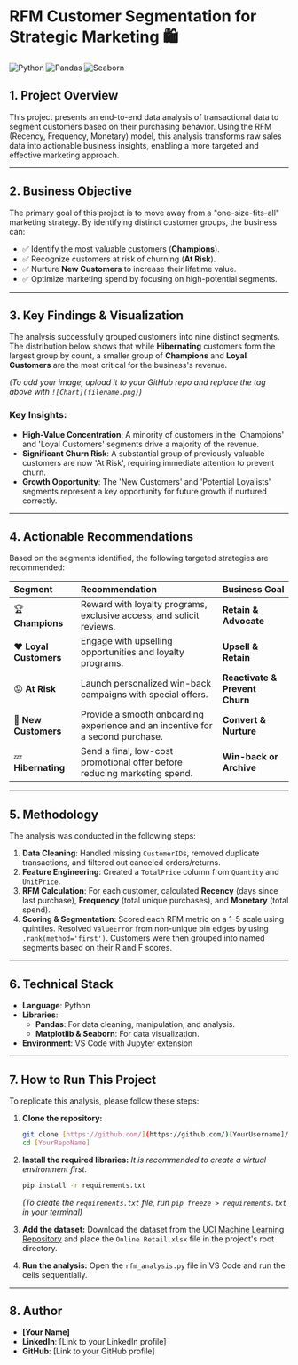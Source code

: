 # RFM Customer Segmentation for Strategic Marketing 🛍️

![Python](https://img.shields.io/badge/Python-3.10+-blue?style=for-the-badge&logo=python)
![Pandas](https://img.shields.io/badge/Pandas-1.5-blue?style=for-the-badge&logo=pandas)
![Seaborn](https://img.shields.io/badge/Seaborn-0.12-blue?style=for-the-badge&logo=seaborn)

## 1. Project Overview

This project presents an end-to-end data analysis of transactional data to segment customers based on their purchasing behavior. Using the RFM (Recency, Frequency, Monetary) model, this analysis transforms raw sales data into actionable business insights, enabling a more targeted and effective marketing approach.

---

## 2. Business Objective

The primary goal of this project is to move away from a "one-size-fits-all" marketing strategy. By identifying distinct customer groups, the business can:
* ✅ Identify the most valuable customers (**Champions**).
* ✅ Recognize customers at risk of churning (**At Risk**).
* ✅ Nurture **New Customers** to increase their lifetime value.
* ✅ Optimize marketing spend by focusing on high-potential segments.

---

## 3. Key Findings & Visualization

The analysis successfully grouped customers into nine distinct segments. The distribution below shows that while **Hibernating** customers form the largest group by count, a smaller group of **Champions** and **Loyal Customers** are the most critical for the business's revenue.


*(To add your image, upload it to your GitHub repo and replace the tag above with `![Chart](filename.png)`)*

### Key Insights:
* **High-Value Concentration**: A minority of customers in the 'Champions' and 'Loyal Customers' segments drive a majority of the revenue.
* **Significant Churn Risk**: A substantial group of previously valuable customers are now 'At Risk', requiring immediate attention to prevent churn.
* **Growth Opportunity**: The 'New Customers' and 'Potential Loyalists' segments represent a key opportunity for future growth if nurtured correctly.

---

## 4. Actionable Recommendations

Based on the segments identified, the following targeted strategies are recommended:

| Segment | Recommendation | Business Goal |
| :--- | :--- | :--- |
| 🏆 **Champions** | Reward with loyalty programs, exclusive access, and solicit reviews. | **Retain & Advocate** |
| ❤️ **Loyal Customers** | Engage with upselling opportunities and loyalty programs. | **Upsell & Retain** |
| 😟 **At Risk** | Launch personalized win-back campaigns with special offers. | **Reactivate & Prevent Churn** |
| 🌱 **New Customers** | Provide a smooth onboarding experience and an incentive for a second purchase. | **Convert & Nurture** |
| 💤 **Hibernating** | Send a final, low-cost promotional offer before reducing marketing spend. | **Win-back or Archive** |

---

## 5. Methodology

The analysis was conducted in the following steps:
1.  **Data Cleaning**: Handled missing `CustomerID`s, removed duplicate transactions, and filtered out canceled orders/returns.
2.  **Feature Engineering**: Created a `TotalPrice` column from `Quantity` and `UnitPrice`.
3.  **RFM Calculation**: For each customer, calculated **Recency** (days since last purchase), **Frequency** (total unique purchases), and **Monetary** (total spend).
4.  **Scoring & Segmentation**: Scored each RFM metric on a 1-5 scale using quintiles. Resolved `ValueError` from non-unique bin edges by using `.rank(method='first')`. Customers were then grouped into named segments based on their R and F scores.

---

## 6. Technical Stack

* **Language**: Python
* **Libraries**:
    * **Pandas**: For data cleaning, manipulation, and analysis.
    * **Matplotlib & Seaborn**: For data visualization.
* **Environment**: VS Code with Jupyter extension

---

## 7. How to Run This Project

To replicate this analysis, please follow these steps:

1.  **Clone the repository:**
    ```bash
    git clone [https://github.com/](https://github.com/)[YourUsername]/[YourRepoName].git
    cd [YourRepoName]
    ```

2.  **Install the required libraries:**
    *It is recommended to create a virtual environment first.*
    ```bash
    pip install -r requirements.txt
    ```
    *(To create the `requirements.txt` file, run `pip freeze > requirements.txt` in your terminal)*

3.  **Add the dataset:**
    Download the dataset from the [UCI Machine Learning Repository](https://archive.ics.uci.edu/ml/datasets/online+retail) and place the `Online Retail.xlsx` file in the project's root directory.

4.  **Run the analysis:**
    Open the `rfm_analysis.py` file in VS Code and run the cells sequentially.

---

## 8. Author

* **[Your Name]**
* **LinkedIn**: [Link to your LinkedIn profile]
* **GitHub**: [Link to your GitHub profile]
